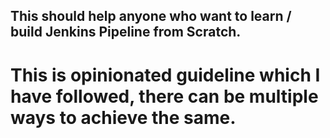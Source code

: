 ## This should help anyone who want to learn / build Jenkins Pipeline from Scratch.

# This is opinionated guideline which I have followed, there can be multiple ways to achieve the same.